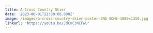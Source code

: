```yaml
---
title: A Cross Country Skier
date: '2023-06-01T22:00:00.000Z'
image: /images/a-cross-country-skier-poster-ENG SOME-1080x1350.jpg
linkurl: 'https://youtu.be/JdCmC3NCFwU'
---
```


